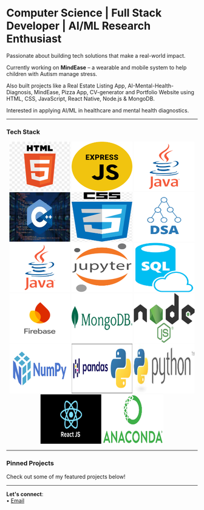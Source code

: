  # Computer Science | Full Stack Developer | AI/ML Research Enthusiast

 Passionate about building tech solutions that make a real-world impact.  
 
 Currently working on **MindEase** – a wearable and mobile system to help children with Autism manage stress.  
 
 Also built projects like a Real Estate Listing App, AI-Mental-Health-Diagnosis, MindEase, Pizza App, CV-generator and Portfolio Website using HTML, CSS, JavaScript, React Native, Node.js & MongoDB.  
 
 Interested in applying AI/ML in healthcare and mental health diagnostics.

---

###  Tech Stack

<div align="center">
  <img src="HTML.png" width="160" height="130"/>
  <img src="expressJs.png" width="160" height="130"/>
  <img src="java.png" width="160" height="130"/>
  <img src="C++.jpg" width="160" height="130"/>
 <img src="CSS.png" width="160" height="130"/>
  <img src="DSA.png" width="160" height="130"/>
  <img src="java.png" width="160" height="130"/>
  <img src="Jupyter.png" width="160" height="130"/> 
  <img src="SQL.png" width="160" height="130"/>
  <img src="firebase.png" width="160" height="130"/>
  <img src="mongodb.jpg" width="160" height="130"/>
  <img src="nodeJs.png" width="160" height="130"/>
  <img src="numpy.png" width="160" height="130"/>
  <img src="pandas.png" width="160" height="130"/>
  <img src="python.jpg" width="160" height="130"/>
  <img src="reactJs.png" width="160" height="130"/>
  <img src="Anaconda.png" width="160" height="130"/>
</div>

---

###  Pinned Projects
Check out some of my featured projects below!

---

 **Let's connect**:  
 • [Email](aimen.azhar111333@gmail.com)

